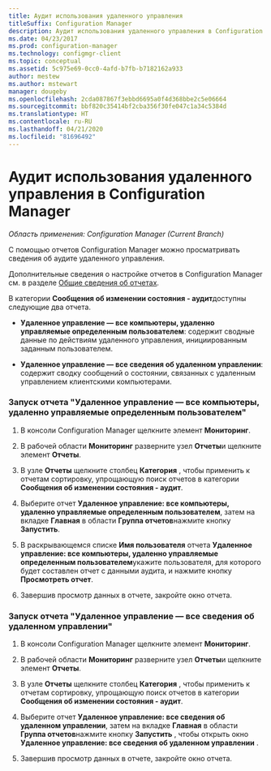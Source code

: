 ```yaml
---
title: Аудит использования удаленного управления
titleSuffix: Configuration Manager
description: Аудит использования удаленного управления в Configuration Manager.
ms.date: 04/23/2017
ms.prod: configuration-manager
ms.technology: configmgr-client
ms.topic: conceptual
ms.assetid: 5c975e69-0cc0-4afd-b7fb-b7182162a933
author: mestew
ms.author: mstewart
manager: dougeby
ms.openlocfilehash: 2cda087867f3ebbd6695a0f4d368bbe2c5e06664
ms.sourcegitcommit: bbf820c35414bf2cba356f30fe047c1a34c5384d
ms.translationtype: HT
ms.contentlocale: ru-RU
ms.lasthandoff: 04/21/2020
ms.locfileid: "81696492"
---
```

# <a name="how-to-audit-remote-control-usage-in-configuration-manager"></a>Аудит использования удаленного управления в Configuration Manager

*Область применения: Configuration Manager (Current Branch)*

С помощью отчетов Configuration Manager можно просматривать сведения об аудите удаленного управления.  

 Дополнительные сведения о настройке отчетов в Configuration Manager см. в разделе [Общие сведения об отчетах](../../../servers/manage/introduction-to-reporting.md).  

 В категории **Сообщения об изменении состояния - аудит**доступны следующие два отчета.  

-   **Удаленное управление — все компьютеры, удаленно управляемые определенным пользователем**: содержит сводные данные по действиям удаленного управления, инициированным заданным пользователем.  

-   **Удаленное управление — все сведения об удаленном управлении**: содержит сводку сообщений о состоянии, связанных с удаленным управлением клиентскими компьютерами.  

### <a name="to-run-the-report-remote-control---all-computers-remote-controlled-by-a-specific-user"></a>Запуск отчета "Удаленное управление — все компьютеры, удаленно управляемые определенным пользователем"  

1.  В консоли Configuration Manager щелкните элемент **Мониторинг**.  

2.  В рабочей области **Мониторинг** разверните узел **Отчеты**и щелкните элемент **Отчеты**.  

3.  В узле **Отчеты** щелкните столбец **Категория** , чтобы применить к отчетам сортировку, упрощающую поиск отчетов в категории **Сообщения об изменении состояния - аудит**.  

4.  Выберите отчет **Удаленное управление: все компьютеры, удаленно управляемые определенным пользователем**, затем на вкладке **Главная** в области **Группа отчетов**нажмите кнопку **Запустить**.  

5.  В раскрывающемся списке **Имя пользователя** отчета **Удаленное управление: все компьютеры, удаленно управляемые определенным пользователем**укажите пользователя, для которого будет составлен отчет с данными аудита, и нажмите кнопку **Просмотреть отчет**.  

6.  Завершив просмотр данных в отчете, закройте окно отчета.  

### <a name="to-run-the-report-remote-control---all-remote-control-information"></a>Запуск отчета "Удаленное управление — все сведения об удаленном управлении"  

1.  В консоли Configuration Manager щелкните элемент **Мониторинг**.  

2.  В рабочей области **Мониторинг** разверните узел **Отчеты**и щелкните элемент **Отчеты**.  

3.  В узле **Отчеты** щелкните столбец **Категория** , чтобы применить к отчетам сортировку, упрощающую поиск отчетов в категории **Сообщения об изменении состояния - аудит**.  

4.  Выберите отчет **Удаленное управление: все сведения об удаленном управлении**, затем на вкладке **Главная** в области **Группа отчетов**нажмите кнопку **Запустить** , чтобы открыть окно **Удаленное управление: все сведения об удаленном управлении** .  

5.  Завершив просмотр данных в отчете, закройте окно отчета.  
